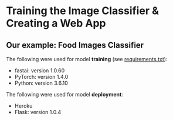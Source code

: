 # Training the Image Classifier & Creating a Web App
## Our example:  Food Images Classifier

The following were used for model **training** (see [requirements.txt](requirements.txt)):    
- fastai:  version 1.0.60
- PyTorch:  version  1.4.0
- Python:  version 3.6.10

The following were used for model **deployment**:    
- Heroku
- Flask:  version 1.0.4
